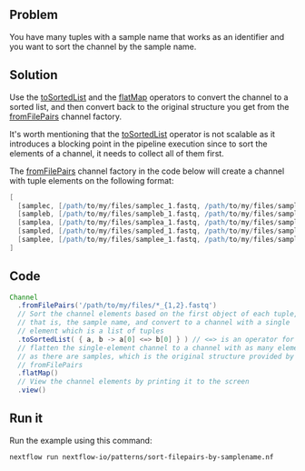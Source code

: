 ## Problem 

You have many tuples with a sample name that works as an identifier and you want to sort the channel by the sample name.

## Solution

Use the [toSortedList](https://www.nextflow.io/docs/latest/operator.html#tosortedlist) and the [flatMap](https://www.nextflow.io/docs/latest/operator.html#flatmap) operators to convert the channel to a sorted list, and then convert back to the original structure you get from the [fromFilePairs](https://www.nextflow.io/docs/latest/channel.html?highlight=fromfilepairs#fromfilepairs) channel factory.

It's worth mentioning that the [toSortedList](https://www.nextflow.io/docs/latest/operator.html#tosortedlist) operator is not scalable as it introduces a blocking point in the pipeline execution since to sort the elements of a channel, it needs to collect all of them first.

The [fromFilePairs](https://www.nextflow.io/docs/latest/channel.html#fromfilepairs) channel factory in the code below will create a channel with tuple elements on the following format:

```groovy
[
  [samplec, [/path/to/my/files/samplec_1.fastq, /path/to/my/files/samplec_2.fastq]]
  [sampleb, [/path/to/my/files/sampleb_1.fastq, /path/to/my/files/sampleb_2.fastq]]
  [samplea, [/path/to/my/files/samplea_1.fastq, /path/to/my/files/samplea_2.fastq]]
  [sampled, [/path/to/my/files/sampled_1.fastq, /path/to/my/files/sampled_2.fastq]]
  [samplee, [/path/to/my/files/samplee_1.fastq, /path/to/my/files/samplee_2.fastq]]
]
```
## Code

```groovy
Channel
  .fromFilePairs('/path/to/my/files/*_{1,2}.fastq')
  // Sort the channel elements based on the first object of each tuple,
  // that is, the sample name, and convert to a channel with a single
  // element which is a list of tuples
  .toSortedList( { a, b -> a[0] <=> b[0] } ) // <=> is an operator for comparison
  // flatten the single-element channel to a channel with as many elements
  // as there are samples, which is the original structure provided by
  // fromFilePairs
  .flatMap()
  // View the channel elements by printing it to the screen
  .view()
```

## Run it

Run the example using this command:

```bash
nextflow run nextflow-io/patterns/sort-filepairs-by-samplename.nf
```
